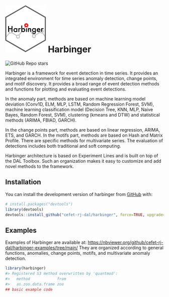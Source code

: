 
<!-- README.md is generated from README.Rmd. Please edit that file -->

# <img src='https://raw.githubusercontent.com/cefet-rj-dal/harbinger/master/inst/logo.png' align='centre' height='150' width='129'/> Harbinger

<!-- badges: start -->

![GitHub Repo
stars](https://img.shields.io/github/stars/cefet-rj-dal/harbinger?logo=Github)
<!-- badges: end -->

Harbinger is a framework for event detection in time series. It provides
an integrated environment for time series anomaly detection, change
points, and motif discovery. It provides a broad range of event
detection methods and functions for plotting and evaluating event
detections.

In the anomaly part, methods are based on machine learning model
deviation (Conv1D, ELM, MLP, LSTM, Random Regression Forest, SVM),
machine learning classification model (Decision Tree, KNN, MLP, Naive
Bayes, Random Forest, SVM), clustering (kmeans and DTW) and statistical
methods (ARIMA, FBIAD, GARCH).

In the change points part, methods are based on linear regression,
ARIMA, ETS, and GARCH. In the motifs part, methods are based on Hash and
Matrix Profile. There are specific methods for multivariate series. The
evaluation of detections includes both traditional and soft computing.

Harbinger architecture is based on Experiment Lines and is built on top
of the DAL Toolbox. Such an organization makes it easy to customize and
add novel methods to the framework.

## Installation

You can install the development version of harbinger from
[GitHub](https://github.com) with:

``` r
# install.packages("devtools")
library(devtools)
devtools::install_github("cefet-rj-dal/harbinger", force=TRUE, upgrade="never")
```

## Examples

Examples of Harbinger are available at:
<https://nbviewer.org/github/cefet-rj-dal/harbinger-examples/tree/main/>
They are organized according to general functions, anomalies, change
points, motifs, and multivariate anomaly detection.

``` r
library(harbinger)
#> Registered S3 method overwritten by 'quantmod':
#>   method            from
#>   as.zoo.data.frame zoo
## basic example code
```
